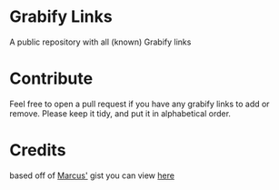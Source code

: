 # Grabify Links
A public repository with all (known) Grabify links

# Contribute
Feel free to open a pull request if you have any grabify links to add or remove. Please keep it tidy, and put it in alphabetical order.

# Credits
based off of [Marcus'](https://gist.github.com/M-rcus) gist you can view [here](https://gist.github.com/M-rcus/9af3207273bf5d30b28c2e3892f1a412)
